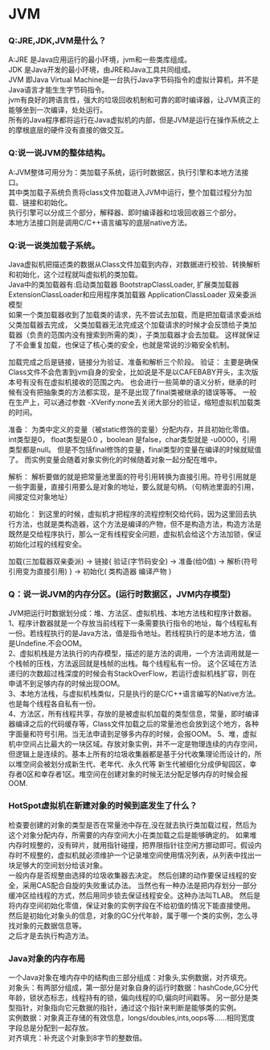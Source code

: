 # JVM

### Q:JRE,JDK,JVM是什么？
A:JRE 是Java应用运行的最小环境，jvm和一些类库组成。  
JDK 是Java开发的最小环境，由JRE和Java工具共同组成。  
JVM 即Java Virtual Machine是一台执行Java字节码指令的虚拟计算机，并不是Java语言才能生生字节码指令。  
jvm有良好的跨语言性，强大的垃圾回收机制和可靠的即时编译器，让JVM真正的能够坐到一次编译，处处运行。  
所有的Java程序都将运行在Java虚拟机的内部，但是JVM是运行在操作系统之上的摩根底层的硬件没有直接的做交互。  

### Q:说一说JVM的整体结构。
A:JVM整体可用分为：类加载子系统，运行时数据区，执行引擎和本地方法接口。    
其中类加载子系统负责将class文件加载进入JVM中运行，整个加载过程分为加载、链接和初始化。    
执行引擎可以分成三个部分，解释器、即时编译器和垃圾回收器三个部分。  
本地方法接口则是调用C/C++语言编写的底层native方法。  

### Q:说一说类加载子系统。
Java虚拟机把描述类的数据从Class文件加载到内存，对数据进行校验、转换解析和初始化，这个过程就叫虚拟机的类加载。  
Java中的类加载器有:启动类加载器 BootstrapClassLoader, 扩展类加载器 ExtensionClassLoader和应用程序类加载器 ApplicationClassLoader
双亲委派模型   
如果一个类加载器收到了加载类的请求，先不尝试去加载，而是把加载请求委派给父类加载器去完成，
父类加载器无法完成这个加载请求的时候才会反馈给子类加载器（负责的范围内没有搜索到所需的类），子类加载器才会去加载。
这样就保证了不会重复加载，也保证了核心类的安全，也就是常说的沙箱安全机制。  
  
加载完成之后是链接，链接分为验证、准备和解析三个阶段。
验证：
主要是确保Class文件不会危害到jvm自身的安全，比如说是不是以CAFEBABY开头，主次版本号有没有在虚拟机接收的范围之内。
也会进行一些简单的语义分析，继承的时候有没有把抽象类的方法都实现，是不是出现了final类被继承的错误等等。
一般在生产上，可以通过参数 -XVerify:none去关闭大部分的验证，缩短虚拟机加载类的时间。  

准备：
为类中定义的变量（被static修饰的变量）分配内存，并且初始化零值。
int类型是0， float类型是0.0 ，boolean 是false，char类型就是 -u0000，引用类型都是null。
但是不包括final修饰的变量，final类型的变量在编译的时候就赋值了。
而实例变量会随着对象实例化的时候随着对象一起分配在堆中。

解析：
解析要做的就是把常量池里面的符号引用转换为直接引用。符号引用就是一些字面量，直接引用要么是对象的地址，要么就是句柄。（句柄池里面的引用，间接定位对象地址）

初始化：
到这里的时候，虚拟机才把程序的流程控制交给代码，因为这里回去执行<clinit>方法，也就是类构造器，这个方法是编译的产物，但不是构造方法，构造方法是<init>
既然是交给程序执行，那么一定有线程安全问题，虚拟机会给这个方法加锁，保证初始化过程的线程安全。

加载(三加载器双亲委派) ->  链接{ 验证(字节码安全) -> 准备(给0值) -> 解析(符号引用变为直接引用) } -> 初始化( <clinit>类构造器 编译产物 )

### Q：说一说JVM的内存分区。(运行时数据区，JVM内存模型)
JVM把运行时数据划分成：堆、方法区、虚拟机栈、本地方法栈和程序计数器。
1、程序计数器就是一个存放当前线程下一条需要执行指令的地址，每个线程私有一份。若线程执行的是Java方法，值是指令地址。若线程执行的是本地方法，值是Undefine.不会OOM。    
2、虚拟机栈是方法执行的内存模型，描述的是方法的调用，一个方法调用就是一个栈帧的压栈，方法返回就是栈帧的出栈。每个线程私有一份。
这个区域在方法递归的次数超过栈深度的时候会有StackOverFlow，若运行虚拟机栈扩容，则在申请不到足够内存的时候出现OOM。  
3、本地方法栈，与虚拟机栈类似，只是执行的是C/C++语言编写的Native方法。也是每个线程各自私有一份。  
4、方法区，所有线程共享，存放的是被虚拟机加载的类型信息，常量，即时编译器编译之后的代码缓存等，Class文件加载之后的常量池也会放到这个地方，各种字面量和符号引用。当无法申请到足够多内存的时候，会报OOM。
5、堆，虚拟机中空间占比最大的一块区域。存放对象实例，并不一定是物理连续的内存空间，但逻辑上是连续的。基本上所有的垃圾收集器都是基于分代收集理论而设计的，所以堆空间会被划分成新生代、老年代、永久代等
新生代被细化分成伊甸园区，幸存者0区和幸存者1区。堆空间在创建对象的时候无法分配足够内存的时候会报OOM.


### HotSpot虚拟机在新建对象的时候到底发生了什么？   
检查要创建的对象的类型是否在常量池中存在,没在就去执行类加载过程，然后为这个对象分配内存，所需要的内存空间大小在类加载之后是能够确定的。
如果堆内存时规整的，没有碎片，就用指针碰撞，把界限指针往空闲方挪动即可。假设内存时不规整的，虚拟机就必须维护一个记录堆空间使用情况列表，从列表中找出一块足够大的空间划分给该对象。  
一般内存是否规整由选择的垃圾收集器去决定。
然后创建的动作要保证线程的安全，采用CAS配合自旋的失败重试办法。 
当然也有一种办法是把内存划分一部分缓冲区给线程的方式，然后用同步锁去保证线程安全。这种办法叫TLAB。
然后是将内存空间初始化零值，保证对象的实例字段在不给初值的情况下能直接使用。
然后是初始化对象头的信息，对象的GC分代年龄，属于哪一个类的实例，怎么寻找对象的元数据信息等。  
之后才是去执行构造方法。

### Java对象的内存布局
一个Java对象在堆内存中的结构由三部分组成：对象头,实例数据，对齐填充。  
对象头：有两部分组成，第一部分是对象自身的运行时数据：hashCode,GC分代年龄，锁状态标志，线程持有的锁，偏向线程的ID,偏向时间戳等。
另一部分是类型指针，对象指向它元数据的指针，通过这个指针来判断是能够类的实例。  
实例数据：对象真正存储的有效信息，longs/doubles,ints,oops等......相同宽度字段总是分配到一起存放。  
对齐填充：补充这个对象到8字节的整数倍。



























  



























